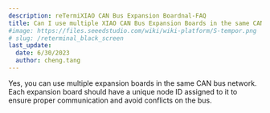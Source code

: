 ```yaml
---
description: reTermiXIAO CAN Bus Expansion Boardnal-FAQ
title: Can I use multiple XIAO CAN Bus Expansion Boards in the same CAN bus network?
#image: https://files.seeedstudio.com/wiki/wiki-platform/S-tempor.png
# slug: /reterminal_black_screen
last_update:
  date: 6/30/2023
  author: cheng.tang
---
```

Yes, you can use multiple expansion boards in the same CAN bus network. Each expansion board should have a unique node ID assigned to it to ensure proper communication and avoid conflicts on the bus.